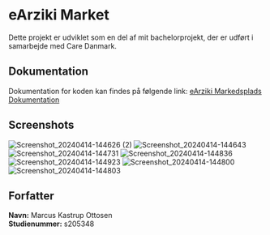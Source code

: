 # eArziki Market

Dette projekt er udviklet som en del af mit bachelorprojekt, der er udført i samarbejde med Care Danmark.

## Dokumentation

Dokumentation for koden kan findes på følgende link: [eArziki Markedsplads Dokumentation](https://marcusottosen.github.io/eArzikiMarketplace/)

## Screenshots
![Screenshot_20240414-144626 (2)](https://github.com/user-attachments/assets/af661cdf-9399-4660-b7ca-26bb053b2c45)
![Screenshot_20240414-144643](https://github.com/user-attachments/assets/c62fbfda-5223-4fbc-9352-df60b9bca365)
![Screenshot_20240414-144731](https://github.com/user-attachments/assets/b7b56e6e-c956-4a4f-9981-4e7fe01ef2f2)
![Screenshot_20240414-144836](https://github.com/user-attachments/assets/1712c257-46a7-4a74-b2ae-d2b044a96e3b)
![Screenshot_20240414-144923](https://github.com/user-attachments/assets/d6f709c1-677a-4a53-83d2-41b5cddb0e90)
![Screenshot_20240414-144800](https://github.com/user-attachments/assets/37d2f06d-7da8-4852-bafd-dbebef0b4885)
![Screenshot_20240414-144803](https://github.com/user-attachments/assets/a2b925d5-888d-4274-978a-5390e4f1b0f4)


## Forfatter

**Navn:** Marcus Kastrup Ottosen  
**Studienummer:** s205348

